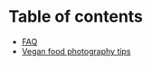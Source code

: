 # Table of contents

* [FAQ](README.md)
* [Vegan food photography tips](vegan-food-photography-tips.md)

